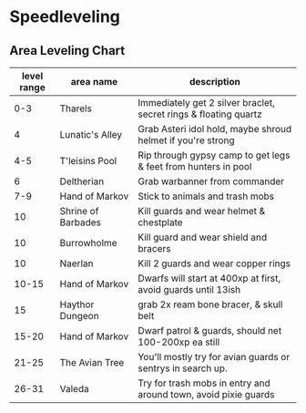 # Speedleveling

## Area Leveling Chart

| level range | area name | description |
| --- | --- | --- |
| 0-3 | Tharels | Immediately get 2 silver braclet, secret rings & floating quartz |
| 4 | Lunatic's Alley | Grab Asteri idol hold, maybe shroud helmet if you're strong |
| 4-5 | T'leisins Pool | Rip through gypsy camp to get legs & feet from hunters in pool |
| 6 | Deltherian | Grab warbanner from commander |
| 7-9 | Hand of Markov | Stick to animals and trash mobs |
| 10 | Shrine of Barbades | Kill guards and wear helmet & chestplate |
| 10 | Burrowholme | Kill guard and wear shield and bracers |
| 10 | Naerlan | Kill 2 guards and wear copper rings |
| 10-15 | Hand of Markov | Dwarfs will start at 400xp at first, avoid guards until 13ish |
| 15 | Haythor Dungeon | grab 2x ream bone bracer, & skull belt |
| 15-20 | Hand of Markov | Dwarf patrol & guards, should net 100-200xp ea still |
| 21-25 | The Avian Tree | You'll mostly try for avian guards or sentrys in search up. |
| 26-31 | Valeda | Try for trash mobs in entry and around town, avoid pixie guards |
